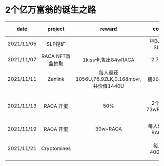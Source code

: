 # 2个亿万富翁的诞生之路

|date|project|reward|cost|pay off|finish|comment|
| ---------- | :-----------:  | :-----------: |:-----------: |:-----------: |:-----------: |:-----------: |
|2021/11/05|SLP挖矿||楠3.5w SLP||no|
|2021/11/07|RACA NFT盲盒抽取|1kiss卡,售出84wRACA|2.75b|yes|yes||
|2021/11/11|Zenlink|每人返还1056U,76.9ZLK,0.168movr,共价值1440U|楠2000U|yes|yes||
|2021/11/13|RACA 开蛋|50%|2个人73wRACA|no|yes|隆sr已返还，楠5个蛋sr份额未收回|
|2021/11/19|RACA 开蛋|30w+RACA|每人50w RACA|yes|yes||
|2021/11/21|Cryptomines||每人4000U||no|U已结清，只需要分成etl|

